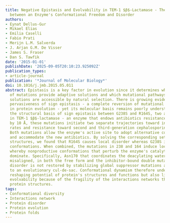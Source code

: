 ```yaml
---
title: Negative Epistasis and Evolvability in TEM-1 $β$-Lactamase - The Thin Line
  between an Enzyme's Conformational Freedom and Disorder
authors:
- Eynat Dellus-Gur
- Mikael Elias
- Emilia Caselli
- Fabio Prati
- Merijn L.M. Salverda
- J. Arjan G.M. De Visser
- James S. Fraser
- Dan S. Tawfik
date: '2015-01-01'
publishDate: '2025-09-05T20:10:23.925092Z'
publication_types:
- article-journal
publication: '*Journal of Molecular Biology*'
doi: 10.1016/j.jmb.2015.05.011
abstract: Epistasis is a key factor in evolution since it determines which combinations
  of mutations provide adaptive solutions and which mutational pathways toward these
  solutions are accessible by natural selection. There is growing evidence for the
  pervasiveness of sign epistasis - a complete reversion of mutational effects, particularly
  in protein evolution - yet its molecular basis remains poorly understood. We describe
  the structural basis of sign epistasis between G238S and R164S, two adaptive mutations
  in TEM-1 $β$-lactamase - an enzyme that endows antibiotics resistance. Separated
  by 10 Å, these mutations initiate two separate trajectories toward increased hydrolysis
  rates and resistance toward second and third-generation cephalosporins antibiotics.
  Both mutations allow the enzyme's active site to adopt alternative conformations
  and accommodate the new antibiotics. By solving the corresponding set of crystal
  structures, we found that R164S causes local disorder whereas G238S induces discrete
  conformations. When combined, the mutations in 238 and 164 induce local disorder
  whereby nonproductive conformations that perturb the enzyme's catalytic preorganization
  dominate. Specifically, Asn170 that coordinates the deacylating water molecule is
  misaligned, in both the free form and the inhibitor-bound double mutant. This local
  disorder is not restored by stabilizing global suppressor mutations and thus leads
  to an evolutionary cul-de-sac. Conformational dynamism therefore underlines the
  reshaping potential of protein's structures and functions but also limits protein
  evolvability because of the fragility of the interactions networks that maintain
  protein structures.
tags:
- Conformational diversity
- Interactions network
- Protein disorder
- Protein evolution
- Protein folds
---
```

